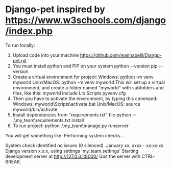# Django-pet inspired by https://www.w3schools.com/django/index.php

To run locally:
1) Upload code into your machine
   https://github.com/wannabelll/Django-pet.git
2) You must install python and PIP on your system
   python --version
   pip --version
3) Create a virtual environment for project:
   Windows:
     python -m venv myworld
   Unix/MacOS:
     python -m venv myworld
This will set up a virtual environment, and create a folder named "myworld" with subfolders and files, like this:
myworld
  Include
  Lib
  Scripts
  pyvenv.cfg
4) Then you have to activate the environment, by typing this command:
  Windows:
    myworld\Scripts\activate.bat 
  Unix/MacOS:
    source myworld/bin/activate
5) Install dependencies from "requirements.txt" file
    python -r .\my_team\requirements.txt install
6) To run project:
   python .\my_team\manage.py runserver

You will get something like:
  Performing system checks...

System check identified no issues (0 silenced).
January xx, xxxx - xx:xx:xx
Django version x.x.x, using settings 'my_team.settings'
Starting development server at http://127.0.0.1:8000/
Quit the server with CTRL-BREAK.

